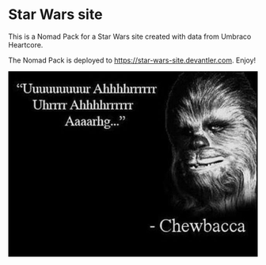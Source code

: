 # Star Wars site

This is a Nomad Pack for a Star Wars site created with data from Umbraco Heartcore.

The Nomad Pack is deployed to <https://star-wars-site.devantler.com>. Enjoy!

![CHEWBACAAAA](chewbacca.jpg)
